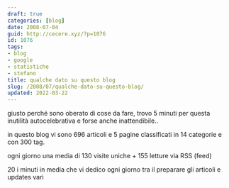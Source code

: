 ```yaml
---
draft: true
categories: [blog]
date: 2008-07-04
guid: http://cecere.xyz/?p=1076
id: 1076
tags:
- blog
- google
- statistiche
- stefano
title: qualche dato su questo blog
slug: /2008/07/qualche-dato-su-questo-blog/
updated: 2022-03-22
---
```


giusto perché sono oberato di cose da fare, trovo 5 minuti per questa inutilità autocelebrativa e forse anche inattendibile..

in questo blog vi sono 696 articoli e 5 pagine classificati in 14 categorie e con 300 tag.

ogni giorno una media di 130 visite uniche + 155 letture via RSS (feed)

20 i minuti in media che vi dedico ogni giorno tra il preparare gli articoli e updates vari